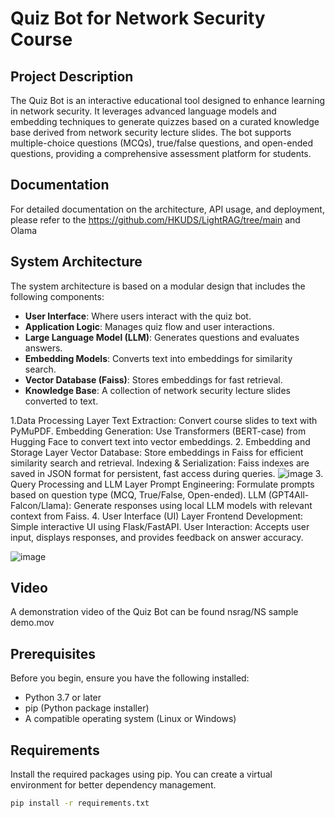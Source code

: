# Quiz Bot for Network Security Course

## Project Description
The Quiz Bot is an interactive educational tool designed to enhance learning in network security. It leverages advanced language models and embedding techniques to generate quizzes based on a curated knowledge base derived from network security lecture slides. The bot supports multiple-choice questions (MCQs), true/false questions, and open-ended questions, providing a comprehensive assessment platform for students.

## Documentation
For detailed documentation on the architecture, API usage, and deployment, please refer to the https://github.com/HKUDS/LightRAG/tree/main and Olama

## System Architecture
The system architecture is based on a modular design that includes the following components:
- **User  Interface**: Where users interact with the quiz bot.
- **Application Logic**: Manages quiz flow and user interactions.
- **Large Language Model (LLM)**: Generates questions and evaluates answers.
- **Embedding Models**: Converts text into embeddings for similarity search.
- **Vector Database (Faiss)**: Stores embeddings for fast retrieval.
- **Knowledge Base**: A collection of network security lecture slides converted to text.

1.Data Processing Layer
  Text Extraction: Convert course slides to text with PyMuPDF.
  Embedding Generation: Use Transformers (BERT-case) from Hugging Face to convert text into vector embeddings.
2. Embedding and Storage Layer
  Vector Database: Store embeddings in Faiss for efficient similarity search and retrieval.
  Indexing & Serialization: Faiss indexes are saved in JSON format for persistent, fast access during queries.
  ![image](https://github.com/user-attachments/assets/5d2a35f7-9b69-495b-a013-839e380892b1)
3. Query Processing and LLM Layer
  Prompt Engineering: Formulate prompts based on question type (MCQ, True/False, Open-ended).
  LLM (GPT4All-Falcon/Llama): Generate responses using local LLM models with relevant context from Faiss.
4. User Interface (UI) Layer
  Frontend Development: Simple interactive UI using Flask/FastAPI.
  User Interaction: Accepts user input, displays responses, and provides feedback on answer accuracy.

![image](https://github.com/user-attachments/assets/06a806e0-891f-44c9-a91f-0764a0aeedcf)


## Video
A demonstration video of the Quiz Bot can be found nsrag/NS sample demo.mov

## Prerequisites
Before you begin, ensure you have the following installed:
- Python 3.7 or later
- pip (Python package installer)
- A compatible operating system (Linux or Windows)

## Requirements
Install the required packages using pip. You can create a virtual environment for better dependency management.

```bash
pip install -r requirements.txt
